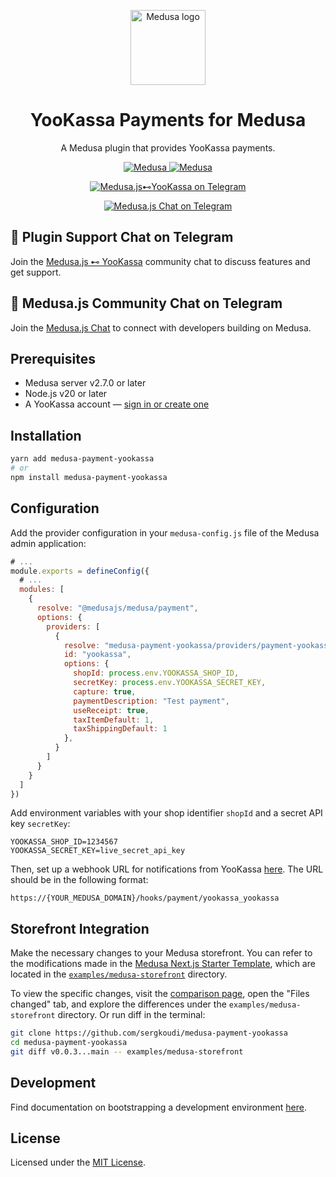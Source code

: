 <p align="center">
  <a href="https://www.medusajs.com">
    <picture>
      <source media="(prefers-color-scheme: dark)" srcset="https://github.com/user-attachments/assets/9a99f9e8-f80e-4411-9bed-6e2032b1ab1c">
      <source media="(prefers-color-scheme: light)" srcset="https://github.com/user-attachments/assets/9a99f9e8-f80e-4411-9bed-6e2032b1ab1c">
      <img alt="Medusa logo" src="https://github.com/user-attachments/assets/9a99f9e8-f80e-4411-9bed-6e2032b1ab1c" height="120">
    </picture>
  </a>
  
</p>

<h1 align="center">
YooKassa Payments for Medusa
</h1>

<p align="center">
A Medusa plugin that provides YooKassa payments.
</p>

<p align="center">
  <a href="https://medusajs.com">
    <img src="https://img.shields.io/badge/Medusa-^2.7.0-blue?logo=medusa" alt="Medusa" />
  </a>
  <a href="https://medusajs.com">
    <img src="https://img.shields.io/badge/Tested_with_Medusa-v2.9.0-green?logo=checkmarx" alt="Medusa" />
  </a>
</p>

<p align="center">
  <a href="https://t.me/medusajs_yookassa">
    <img src="https://img.shields.io/badge/Telegram-Medusa.js⊷YooKassa_Support_Chat-0088cc?logo=telegram&style=social" alt="Medusa.js⊷YooKassa on Telegram" />
  </a>
</p>

<p align="center">
  <a href="https://t.me/medusajs_chat">
    <img src="https://img.shields.io/badge/Telegram-Medusa.js_Dev_Community_Chat-0088cc?logo=telegram&style=social" alt="Medusa.js Chat on Telegram" />
  </a>
</p>

## 💬 Plugin Support Chat on Telegram

Join the [Medusa.js ⊷ YooKassa](https://t.me/medusajs_yookassa) community chat to discuss features and get support.

## 👥 Medusa.js Community Chat on Telegram

Join the [Medusa.js Chat](https://t.me/medusajs_chat) to connect with developers building on Medusa.

## Prerequisites

- Medusa server v2.7.0 or later
- Node.js v20 or later
- A YooKassa account — [sign in or create one](https://yookassa.ru/joinups/?source=ks)

## Installation

```bash
yarn add medusa-payment-yookassa
# or
npm install medusa-payment-yookassa
```

## Configuration

Add the provider configuration in your `medusa-config.js` file of the Medusa admin application:

```js
# ...
module.exports = defineConfig({
  # ...
  modules: [
    {
      resolve: "@medusajs/medusa/payment",
      options: {
        providers: [
          {
            resolve: "medusa-payment-yookassa/providers/payment-yookassa",
            id: "yookassa",
            options: {
              shopId: process.env.YOOKASSA_SHOP_ID,
              secretKey: process.env.YOOKASSA_SECRET_KEY,
              capture: true,
              paymentDescription: "Test payment",
              useReceipt: true,
              taxItemDefault: 1,
              taxShippingDefault: 1
            },
          }
        ]
      }
    }
  ]
})
```

Add environment variables with your shop identifier `shopId` and a secret API key `secretKey`:

```
YOOKASSA_SHOP_ID=1234567
YOOKASSA_SECRET_KEY=live_secret_api_key
```

Then, set up a webhook URL for notifications from YooKassa [here](https://yookassa.ru/my/merchant/integration/http-notifications). The URL should be in the following format:

```
https://{YOUR_MEDUSA_DOMAIN}/hooks/payment/yookassa_yookassa
```

## Storefront Integration

Make the necessary changes to your Medusa storefront.
You can refer to the modifications made in the [Medusa Next.js Starter Template](https://github.com/medusajs/nextjs-starter-medusa), which are located in the [`examples/medusa-storefront`](https://github.com/sergkoudi/medusa-payment-yookassa/tree/main/examples/medusa-storefront) directory.

To view the specific changes, visit the [comparison page](https://github.com/sergkoudi/medusa-payment-yookassa/compare/v0.0.3...main), open the "Files changed" tab, and explore the differences under the `examples/medusa-storefront` directory. Or run diff in the terminal:

```bash
git clone https://github.com/sergkoudi/medusa-payment-yookassa
cd medusa-payment-yookassa
git diff v0.0.3...main -- examples/medusa-storefront
```

## Development

Find documentation on bootstrapping a development environment [here](https://github.com/sergkoudi/medusa-payment-yookassa/tree/main/examples).

## License

Licensed under the [MIT License](LICENSE).